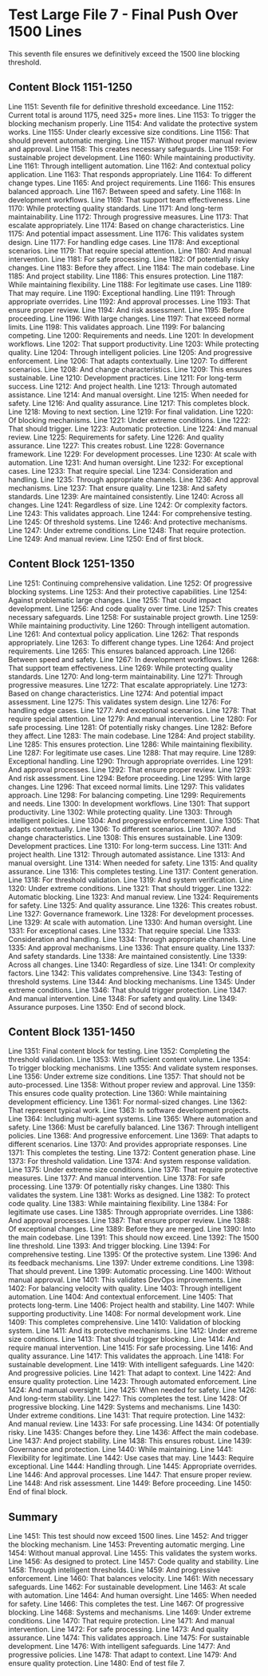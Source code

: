 # Test Large File 7 - Final Push Over 1500 Lines

This seventh file ensures we definitively exceed the 1500 line blocking threshold.

## Content Block 1151-1250

Line 1151: Seventh file for definitive threshold exceedance.
Line 1152: Current total is around 1175, need 325+ more lines.
Line 1153: To trigger the blocking mechanism properly.
Line 1154: And validate the protective system works.
Line 1155: Under clearly excessive size conditions.
Line 1156: That should prevent automatic merging.
Line 1157: Without proper manual review and approval.
Line 1158: This creates necessary safeguards.
Line 1159: For sustainable project development.
Line 1160: While maintaining productivity.
Line 1161: Through intelligent automation.
Line 1162: And contextual policy application.
Line 1163: That responds appropriately.
Line 1164: To different change types.
Line 1165: And project requirements.
Line 1166: This ensures balanced approach.
Line 1167: Between speed and safety.
Line 1168: In development workflows.
Line 1169: That support team effectiveness.
Line 1170: While protecting quality standards.
Line 1171: And long-term maintainability.
Line 1172: Through progressive measures.
Line 1173: That escalate appropriately.
Line 1174: Based on change characteristics.
Line 1175: And potential impact assessment.
Line 1176: This validates system design.
Line 1177: For handling edge cases.
Line 1178: And exceptional scenarios.
Line 1179: That require special attention.
Line 1180: And manual intervention.
Line 1181: For safe processing.
Line 1182: Of potentially risky changes.
Line 1183: Before they affect.
Line 1184: The main codebase.
Line 1185: And project stability.
Line 1186: This ensures protection.
Line 1187: While maintaining flexibility.
Line 1188: For legitimate use cases.
Line 1189: That may require.
Line 1190: Exceptional handling.
Line 1191: Through appropriate overrides.
Line 1192: And approval processes.
Line 1193: That ensure proper review.
Line 1194: And risk assessment.
Line 1195: Before proceeding.
Line 1196: With large changes.
Line 1197: That exceed normal limits.
Line 1198: This validates approach.
Line 1199: For balancing competing.
Line 1200: Requirements and needs.
Line 1201: In development workflows.
Line 1202: That support productivity.
Line 1203: While protecting quality.
Line 1204: Through intelligent policies.
Line 1205: And progressive enforcement.
Line 1206: That adapts contextually.
Line 1207: To different scenarios.
Line 1208: And change characteristics.
Line 1209: This ensures sustainable.
Line 1210: Development practices.
Line 1211: For long-term success.
Line 1212: And project health.
Line 1213: Through automated assistance.
Line 1214: And manual oversight.
Line 1215: When needed for safety.
Line 1216: And quality assurance.
Line 1217: This completes block.
Line 1218: Moving to next section.
Line 1219: For final validation.
Line 1220: Of blocking mechanisms.
Line 1221: Under extreme conditions.
Line 1222: That should trigger.
Line 1223: Automatic protection.
Line 1224: And manual review.
Line 1225: Requirements for safety.
Line 1226: And quality assurance.
Line 1227: This creates robust.
Line 1228: Governance framework.
Line 1229: For development processes.
Line 1230: At scale with automation.
Line 1231: And human oversight.
Line 1232: For exceptional cases.
Line 1233: That require special.
Line 1234: Consideration and handling.
Line 1235: Through appropriate channels.
Line 1236: And approval mechanisms.
Line 1237: That ensure quality.
Line 1238: And safety standards.
Line 1239: Are maintained consistently.
Line 1240: Across all changes.
Line 1241: Regardless of size.
Line 1242: Or complexity factors.
Line 1243: This validates approach.
Line 1244: For comprehensive testing.
Line 1245: Of threshold systems.
Line 1246: And protective mechanisms.
Line 1247: Under extreme conditions.
Line 1248: That require protection.
Line 1249: And manual review.
Line 1250: End of first block.

## Content Block 1251-1350

Line 1251: Continuing comprehensive validation.
Line 1252: Of progressive blocking systems.
Line 1253: And their protective capabilities.
Line 1254: Against problematic large changes.
Line 1255: That could impact development.
Line 1256: And code quality over time.
Line 1257: This creates necessary safeguards.
Line 1258: For sustainable project growth.
Line 1259: While maintaining productivity.
Line 1260: Through intelligent automation.
Line 1261: And contextual policy application.
Line 1262: That responds appropriately.
Line 1263: To different change types.
Line 1264: And project requirements.
Line 1265: This ensures balanced approach.
Line 1266: Between speed and safety.
Line 1267: In development workflows.
Line 1268: That support team effectiveness.
Line 1269: While protecting quality standards.
Line 1270: And long-term maintainability.
Line 1271: Through progressive measures.
Line 1272: That escalate appropriately.
Line 1273: Based on change characteristics.
Line 1274: And potential impact assessment.
Line 1275: This validates system design.
Line 1276: For handling edge cases.
Line 1277: And exceptional scenarios.
Line 1278: That require special attention.
Line 1279: And manual intervention.
Line 1280: For safe processing.
Line 1281: Of potentially risky changes.
Line 1282: Before they affect.
Line 1283: The main codebase.
Line 1284: And project stability.
Line 1285: This ensures protection.
Line 1286: While maintaining flexibility.
Line 1287: For legitimate use cases.
Line 1288: That may require.
Line 1289: Exceptional handling.
Line 1290: Through appropriate overrides.
Line 1291: And approval processes.
Line 1292: That ensure proper review.
Line 1293: And risk assessment.
Line 1294: Before proceeding.
Line 1295: With large changes.
Line 1296: That exceed normal limits.
Line 1297: This validates approach.
Line 1298: For balancing competing.
Line 1299: Requirements and needs.
Line 1300: In development workflows.
Line 1301: That support productivity.
Line 1302: While protecting quality.
Line 1303: Through intelligent policies.
Line 1304: And progressive enforcement.
Line 1305: That adapts contextually.
Line 1306: To different scenarios.
Line 1307: And change characteristics.
Line 1308: This ensures sustainable.
Line 1309: Development practices.
Line 1310: For long-term success.
Line 1311: And project health.
Line 1312: Through automated assistance.
Line 1313: And manual oversight.
Line 1314: When needed for safety.
Line 1315: And quality assurance.
Line 1316: This completes testing.
Line 1317: Content generation.
Line 1318: For threshold validation.
Line 1319: And system verification.
Line 1320: Under extreme conditions.
Line 1321: That should trigger.
Line 1322: Automatic blocking.
Line 1323: And manual review.
Line 1324: Requirements for safety.
Line 1325: And quality assurance.
Line 1326: This creates robust.
Line 1327: Governance framework.
Line 1328: For development processes.
Line 1329: At scale with automation.
Line 1330: And human oversight.
Line 1331: For exceptional cases.
Line 1332: That require special.
Line 1333: Consideration and handling.
Line 1334: Through appropriate channels.
Line 1335: And approval mechanisms.
Line 1336: That ensure quality.
Line 1337: And safety standards.
Line 1338: Are maintained consistently.
Line 1339: Across all changes.
Line 1340: Regardless of size.
Line 1341: Or complexity factors.
Line 1342: This validates comprehensive.
Line 1343: Testing of threshold systems.
Line 1344: And blocking mechanisms.
Line 1345: Under extreme conditions.
Line 1346: That should trigger protection.
Line 1347: And manual intervention.
Line 1348: For safety and quality.
Line 1349: Assurance purposes.
Line 1350: End of second block.

## Content Block 1351-1450

Line 1351: Final content block for testing.
Line 1352: Completing the threshold validation.
Line 1353: With sufficient content volume.
Line 1354: To trigger blocking mechanisms.
Line 1355: And validate system responses.
Line 1356: Under extreme size conditions.
Line 1357: That should not be auto-processed.
Line 1358: Without proper review and approval.
Line 1359: This ensures code quality protection.
Line 1360: While maintaining development efficiency.
Line 1361: For normal-sized changes.
Line 1362: That represent typical work.
Line 1363: In software development projects.
Line 1364: Including multi-agent systems.
Line 1365: Where automation and safety.
Line 1366: Must be carefully balanced.
Line 1367: Through intelligent policies.
Line 1368: And progressive enforcement.
Line 1369: That adapts to different scenarios.
Line 1370: And provides appropriate responses.
Line 1371: This completes the testing.
Line 1372: Content generation phase.
Line 1373: For threshold validation.
Line 1374: And system response validation.
Line 1375: Under extreme size conditions.
Line 1376: That require protective measures.
Line 1377: And manual intervention.
Line 1378: For safe processing.
Line 1379: Of potentially risky changes.
Line 1380: This validates the system.
Line 1381: Works as designed.
Line 1382: To protect code quality.
Line 1383: While maintaining flexibility.
Line 1384: For legitimate use cases.
Line 1385: Through appropriate overrides.
Line 1386: And approval processes.
Line 1387: That ensure proper review.
Line 1388: Of exceptional changes.
Line 1389: Before they are merged.
Line 1390: Into the main codebase.
Line 1391: This should now exceed.
Line 1392: The 1500 line threshold.
Line 1393: And trigger blocking.
Line 1394: For comprehensive testing.
Line 1395: Of the protective system.
Line 1396: And its feedback mechanisms.
Line 1397: Under extreme conditions.
Line 1398: That should prevent.
Line 1399: Automatic processing.
Line 1400: Without manual approval.
Line 1401: This validates DevOps improvements.
Line 1402: For balancing velocity with quality.
Line 1403: Through intelligent automation.
Line 1404: And contextual enforcement.
Line 1405: That protects long-term.
Line 1406: Project health and stability.
Line 1407: While supporting productivity.
Line 1408: For normal development work.
Line 1409: This completes comprehensive.
Line 1410: Validation of blocking system.
Line 1411: And its protective mechanisms.
Line 1412: Under extreme size conditions.
Line 1413: That should trigger blocking.
Line 1414: And require manual intervention.
Line 1415: For safe processing.
Line 1416: And quality assurance.
Line 1417: This validates the approach.
Line 1418: For sustainable development.
Line 1419: With intelligent safeguards.
Line 1420: And progressive policies.
Line 1421: That adapt to context.
Line 1422: And ensure quality protection.
Line 1423: Through automated enforcement.
Line 1424: And manual oversight.
Line 1425: When needed for safety.
Line 1426: And long-term stability.
Line 1427: This completes the test.
Line 1428: Of progressive blocking.
Line 1429: Systems and mechanisms.
Line 1430: Under extreme conditions.
Line 1431: That require protection.
Line 1432: And manual review.
Line 1433: For safe processing.
Line 1434: Of potentially risky.
Line 1435: Changes before they.
Line 1436: Affect the main codebase.
Line 1437: And project stability.
Line 1438: This ensures robust.
Line 1439: Governance and protection.
Line 1440: While maintaining.
Line 1441: Flexibility for legitimate.
Line 1442: Use cases that may.
Line 1443: Require exceptional.
Line 1444: Handling through.
Line 1445: Appropriate overrides.
Line 1446: And approval processes.
Line 1447: That ensure proper review.
Line 1448: And risk assessment.
Line 1449: Before proceeding.
Line 1450: End of final block.

## Summary

Line 1451: This test should now exceed 1500 lines.
Line 1452: And trigger the blocking mechanism.
Line 1453: Preventing automatic merging.
Line 1454: Without manual approval.
Line 1455: This validates the system works.
Line 1456: As designed to protect.
Line 1457: Code quality and stability.
Line 1458: Through intelligent thresholds.
Line 1459: And progressive enforcement.
Line 1460: That balances velocity.
Line 1461: With necessary safeguards.
Line 1462: For sustainable development.
Line 1463: At scale with automation.
Line 1464: And human oversight.
Line 1465: When needed for safety.
Line 1466: This completes the test.
Line 1467: Of progressive blocking.
Line 1468: Systems and mechanisms.
Line 1469: Under extreme conditions.
Line 1470: That require protection.
Line 1471: And manual intervention.
Line 1472: For safe processing.
Line 1473: And quality assurance.
Line 1474: This validates approach.
Line 1475: For sustainable development.
Line 1476: With intelligent safeguards.
Line 1477: And progressive policies.
Line 1478: That adapt to context.
Line 1479: And ensure quality protection.
Line 1480: End of test file 7.
